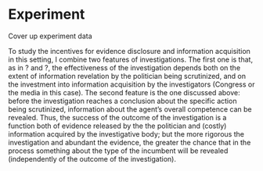 # Experiment
Cover up experiment data

To study the incentives for evidence disclosure and information acquisition in this setting, I combine two features of investigations. The first one is that, as in ? and ?, the effectiveness of the investigation depends both on the extent of information revelation by the politician being scrutinized, and on the investment into information acquisition by the investigators (Congress or the media in this case). The second feature is the one discussed above: before the investigation reaches a conclusion about the specific action being scrutinized, information about the agent’s overall competence can be revealed. Thus, the success of the outcome of the investigation is a function both of evidence released by the the politician and (costly) information acquired by the investigative body; but the more rigorous the investigation and abundant the evidence, the greater the chance that in the process something about the type of the incumbent will be revealed (independently of the outcome of the investigation).
